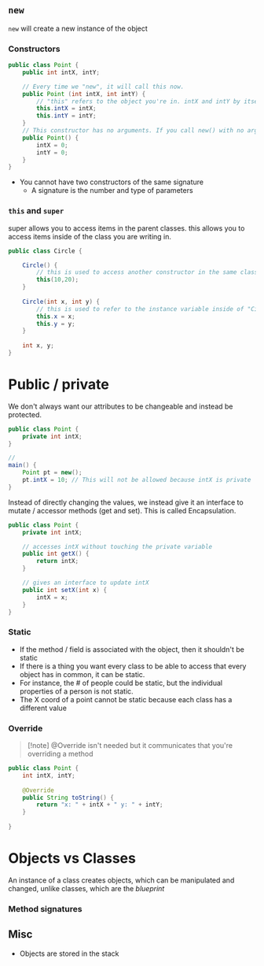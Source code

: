 ## `new`
`new` will create a new instance of the object

### Constructors
```java
public class Point {
	public int intX, intY;

	// Every time we "new", it will call this now.
	public Point (int intX, int intY) {
		// "this" refers to the object you're in. intX and intY by itself are the parameters
		this.intX = intX;
		this.intY = intY;
	}
	// This constructor has no arguments. If you call new() with no arguments, it will call this constructor instead
	public Point() {
		intX = 0;
		intY = 0;
	}
}
```
* You cannot have two constructors of the same signature
	* A signature is the number and type of parameters

### `this` and `super`
super allows you to access items in the parent classes. this allows you to access items inside of the class you are writing in.
```java
public class Circle {

	Circle() {
		// this is used to access another constructor in the same class 
		this(10,20);
	}
	
	Circle(int x, int y) {
		// this is used to refer to the instance variable inside of "Circle"
		this.x = x;
		this.y = y;
	}
	
	int x, y;
}
```

# Public / private
We don't always want our attributes to be changeable and instead be protected.
```java
public class Point {
	private int intX;
}

//
main() {
	Point pt = new();
	pt.intX = 10; // This will not be allowed because intX is private
}
```


Instead of directly changing the values, we instead give it an interface to mutate / accessor methods (get and set). This is called Encapsulation.
```java
public class Point {
	private int intX;

	// accesses intX without touching the private variable
	public int getX() {
		return intX;
	}

	// gives an interface to update intX
	public int setX(int x) {
		intX = x;
	}
}


```

### Static
- If the method / field is associated with the object, then it shouldn't be static
- If there is a thing you want every class to be able to access that every object has in common, it can be static. 
- For instance, the # of people could be static, but the individual properties of a person is not static. 
- The X coord of a point cannot be static because each class has a different value


### Override
>[!note] @Override isn't needed but it communicates that you're overriding a method
```java
public class Point {
	int intX, intY;
	
	@Override
	public String toString() {
		return "x: " + intX + " y: " + intY;
	}
	
}
```

# Objects vs Classes
An instance of a class creates objects, which can be manipulated and changed, unlike classes, which are the *blueprint*
### Method signatures

## Misc
- Objects are stored in the stack
	